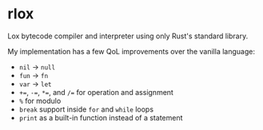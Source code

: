 # rlox

Lox bytecode compiler and interpreter using only Rust's standard library.

My implementation has a few QoL improvements over the vanilla language:

- `nil` -> `null`
- `fun` -> `fn`
- `var` -> `let`
- `+=`, `-=`, `*=`, and `/=` for operation and assignment
- `%` for modulo
- `break` support inside `for` and `while` loops
- `print` as a built-in function instead of a statement
